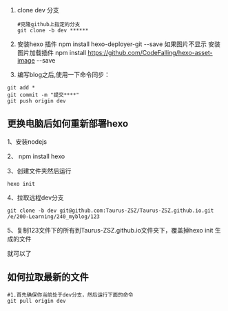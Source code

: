 1. clone dev 分支

   ```shell
   #克隆github上指定的分支
   git clone -b dev ******
   ```

2. 安装hexo 插件
   npm install hexo-deployer-git --save
   如果图片不显示 安装图片加载插件
   npm install https://github.com/CodeFalling/hexo-asset-image --save

3. 编写blog之后,使用一下命令同步：

```shell
git add *
git commit -m "提交****"
git push origin dev 
```



## 更换电脑后如何重新部署hexo

1、安装nodejs

2、 npm install hexo

3、创建文件夹然后运行

```shell
hexo init

```

4、拉取远程dev分支

```shell
git clone -b dev git@github.com:Taurus-ZSZ/Taurus-ZSZ.github.io.git /e/200-Learning/240_myblog/123
```

 5、复制123文件下的所有到Taurus-ZSZ.github.io文件夹下，覆盖掉hexo init 生成的文件

就可以了



## 如何拉取最新的文件

```shell
#1.首先确保你当前处于dev分支，然后运行下面的命令
git pull origin dev 
```

